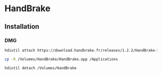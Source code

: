 # HandBrake

## Installation

### DMG

```sh
hdiutil attach https://download.handbrake.fr/releases/1.2.2/HandBrake-1.2.2.dmg -nobrowse -mountpoint /Volumes/HandBrake
```

```sh
cp -R /Volumes/HandBrake/HandBrake.app /Applications
```

```sh
hdiutil detach /Volumes/HandBrake
```
